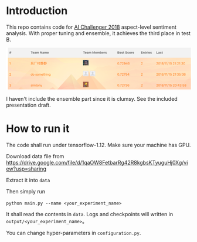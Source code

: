 # Introduction
This repo contains code for [AI Challenger 2018](https://challenger.ai/competition/fsauor2018) aspect-level sentiment analysis. With proper tuning and ensemble, it achieves the third place in test B. 

![TestB_result](TestB_result.png)

I haven't include the ensemble part since it is clumsy. See the included presentation draft.

# How to run it
The code shall run under tensorflow-1.12. Make sure your machine has GPU.

Download data file from https://drive.google.com/file/d/1qaOW8FetbarRg42R8kgbsKTyuguHj0Xg/view?usp=sharing

Extract it into `data`

Then simply run

`python main.py --name <your_experiment_name>`

It shall read the contents in `data`. Logs and checkpoints will written in `output/<your_experiment_name>`。

You can change hyper-parameters in `configuration.py`.
